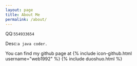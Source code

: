 ```yaml
---
layout: page
title: About Me
permalink: /about/
---
```


QQ:`554933654` <br/>

Desc:`a java coder.` <br/>

You can find my github page at
{% include icon-github.html username="web1992" %}
{% include duoshuo.html %}

